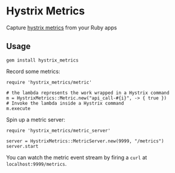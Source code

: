 # Hystrix Metrics

Capture [hystrix metrics](https://medium.com/netflix-techblog/hystrix-dashboard-turbine-stream-aggregator-60985a2e51df) from your Ruby apps

## Usage

`gem install hystrix_metrics`

Record some metrics:

```
require 'hystrix_metrics/metric'

# the lambda represents the work wrapped in a Hystrix command
m = HystrixMetrics::Metric.new("api_call-#{i}", -> { true })
# Invoke the lambda inside a Hystrix command
m.execute
```

Spin up a metric server:

```
require 'hystrix_metrics/metric_server'

server = HystrixMetrics::MetricServer.new(9999, "/metrics")
server.start
```

You can watch the metric event stream by firing a `curl` at `localhost:9999/metrics`.
